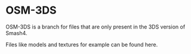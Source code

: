 # OSM-3DS
OSM-3DS is a branch for files that are only present in the 3DS version of Smash4.

Files like models and textures for example can be found here.
